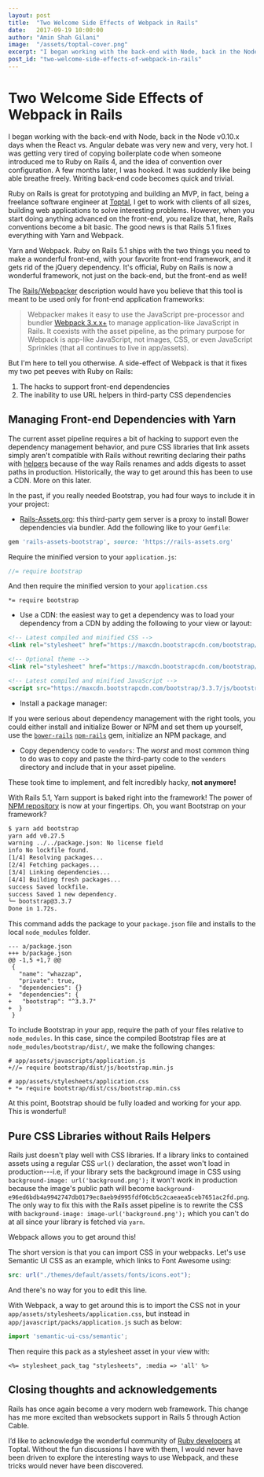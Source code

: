 ```yaml
---
layout: post
title:  "Two Welcome Side Effects of Webpack in Rails"
date:   2017-09-19 10:00:00
author: "Amin Shah Gilani"
image:  "/assets/toptal-cover.png"
excerpt: "I began working with the back-end with Node, back in the Node v0.10.x days when the React vs. Angular debate was very new and very, very hot. I was getting very tired of copying boilerplate code when someone introduced me to Ruby on Rails 4, and the idea of convention over configuration. A few months later, I was hooked. It was suddenly like being able breathe freely. Writing back-end code becomes quick and trivial."
post_id: "two-welcome-side-effects-of-webpack-in-rails"
---
```


# Two Welcome Side Effects of Webpack in Rails

I began working with the back-end with Node, back in the Node v0.10.x days when the React vs. Angular debate was very new and very, very hot. I was getting very tired of copying boilerplate code when someone introduced me to Ruby on Rails 4, and the idea of convention over configuration. A few months later, I was hooked. It was suddenly like being able breathe freely. Writing back-end code becomes quick and trivial.

Ruby on Rails is great for prototyping and building an MVP, in fact, being a freelance software engineer at [Toptal](http://toptal.com/top-3-percent?utm_source=euroko2017HU&utm_medium=logo&utm_campaign=sponsorships), I get to work with clients of all sizes, building web applications to solve interesting problems. However, when you start doing anything advanced on the front-end, you realize that, here, Rails conventions become a bit basic. The good news is that Rails 5.1 fixes everything with Yarn and Webpack.

Yarn and Webpack. Ruby on Rails 5.1 ships with the two things you need to make a wonderful front-end, with your favorite front-end framework, and it gets rid of the jQuery dependency. It's official, Ruby on Rails is now a wonderful framework, not just on the back-end, but the front-end as well!

The [Rails/Webpacker](https://github.com/rails/webpacker) description would have you believe that this tool is meant to be used only for front-end application frameworks:

> Webpacker makes it easy to use the JavaScript pre-processor and bundler [Webpack 3.x.x+](https://webpack.js.org/) to manage application-like JavaScript in Rails. It coexists with the asset pipeline, as the primary purpose for Webpack is app-like JavaScript, not images, CSS, or even JavaScript Sprinkles (that all continues to live in app/assets).

But I'm here to tell you otherwise. A side-effect of Webpack is that it fixes my two pet peeves with Ruby on Rails:

1. The hacks to support front-end dependencies
2. The inability to use URL helpers in third-party CSS dependencies

## Managing Front-end Dependencies with Yarn

The current asset pipeline requires a bit of hacking to support even the dependency management behavior, and pure CSS libraries that link assets simply aren't compatible with Rails without rewriting declaring their paths with [helpers](http://guides.rubyonrails.org/asset_pipeline.html#css-and-sass) because of the way Rails renames and adds digests to asset paths in production. Historically, the way to get around this has been to use a CDN. More on this later.

In the past, if you really needed Bootstrap, you had four ways to include it in your project:

- [Rails-Assets.org](https://rails-assets.org/): this third-party gem server is a proxy to install Bower dependencies via bundler. Add the following like to your `Gemfile`:

```ruby
gem 'rails-assets-bootstrap', source: 'https://rails-assets.org'
```

Require the minified version to your `application.js`:

```javascript
//= require bootstrap
```

And then require the minified version to your `application.css`

```
*= require bootstrap
```

- Use a CDN: the easiest way to get a dependency was to load your dependency from a CDN by adding the following to your view or layout:

```html
<!-- Latest compiled and minified CSS -->
<link rel="stylesheet" href="https://maxcdn.bootstrapcdn.com/bootstrap/3.3.7/css/bootstrap.min.css" integrity="sha384-BVYiiSIFeK1dGmJRAkycuHAHRg32OmUcww7on3RYdg4Va+PmSTsz/K68vbdEjh4u" crossorigin="anonymous">

<!-- Optional theme -->
<link rel="stylesheet" href="https://maxcdn.bootstrapcdn.com/bootstrap/3.3.7/css/bootstrap-theme.min.css" integrity="sha384-rHyoN1iRsVXV4nD0JutlnGaslCJuC7uwjduW9SVrLvRYooPp2bWYgmgJQIXwl/Sp" crossorigin="anonymous">

<!-- Latest compiled and minified JavaScript -->
<script src="https://maxcdn.bootstrapcdn.com/bootstrap/3.3.7/js/bootstrap.min.js" integrity="sha384-Tc5IQib027qvyjSMfHjOMaLkfuWVxZxUPnCJA7l2mCWNIpG9mGCD8wGNIcPD7Txa" crossorigin="anonymous"></script>
```

- Install a package manager:

If you were serious about dependency management with the right tools, you could either install and initialize Bower or NPM and set them up yourself, use the [`bower-rails`](https://github.com/rharriso/bower-rails) [`npm-rails`](https://github.com/endenwer/npm-rails) gem, initialize an NPM package, and

- Copy dependency code to `vendors`: The _worst_ and most common thing to do was to copy and paste the third-party code to the `vendors` directory and include that in your asset pipeline.

These took time to implement, and felt incredibly hacky, **not anymore!**

With Rails 5.1, Yarn support is baked right into the framework! The power of [NPM repository](https://www.npmjs.com/) is now at your fingertips. Oh, you want Bootstrap on your framework?

```bash
$ yarn add bootstrap
yarn add v0.27.5
warning ../../package.json: No license field
info No lockfile found.
[1/4] Resolving packages...
[2/4] Fetching packages...
[3/4] Linking dependencies...
[4/4] Building fresh packages...
success Saved lockfile.
success Saved 1 new dependency.
└─ bootstrap@3.3.7
Done in 1.72s.
```

This command adds the package to your `package.json` file and installs to the local `node_modules` folder.

```
--- a/package.json
+++ b/package.json
@@ -1,5 +1,7 @@
 {
   "name": "whazzap",
   "private": true,
-  "dependencies": {}
+  "dependencies": {
+	"bootstrap": "^3.3.7"
+  }
 }
```

To include Bootstrap in your app, require the path of your files relative to `node_modules`. In this case, since the compiled Bootstrap files are at `node_modules/bootstrap/dist/`, we make the following changes:

```
# app/assets/javascripts/application.js
+//= require bootstrap/dist/js/bootstrap.min.js

# app/assets/stylesheets/application.css
+ *= require bootstrap/dist/css/bootstrap.min.css
```

At this point, Bootstrap should be fully loaded and working for your app. This is wonderful!

## Pure CSS Libraries without Rails Helpers

Rails just doesn't play well with CSS libraries. If a library links to contained assets using a regular CSS `url()` declaration, the asset won't load in production---i.e, if your library sets the background image in CSS using `background-image: url('background.png');`  it won't work in production because the image's public path will become `background-e96ed6bdb4a9942747db0179ec8aeb9d995fdf06cb5c2caeaea5ceb7651ac2fd.png`. The only way to fix this with the Rails asset pipeline is to rewrite the CSS with `background-image: image-url('background.png');`  which you can't do at all since your library is fetched via `yarn`.

Webpack allows you to get around this!

The short version is that you can import CSS in your webpacks. Let's use Semantic UI CSS as an example, which links to Font Awesome using:

```scss
src: url("./themes/default/assets/fonts/icons.eot");
```

And there's no way for you to edit this line.

With Webpack, a way to get around this is to import the CSS not in your `app/assets/stylesheets/application.css`, but instead in `app/javascript/packs/application.js` such as below:

```javascript
import 'semantic-ui-css/semantic';
```

Then require this pack as a stylesheet asset in your view with:

```erb
<%= stylesheet_pack_tag "stylesheets", :media => 'all' %>
```

## Closing thoughts and acknowledgements

Rails has once again become a very modern web framework. This change has me more excited than websockets support in Rails 5 through Action Cable.

I’d like to acknowledge the wonderful community of [Ruby developers](toptal.com/ruby) at Toptal. Without the fun discussions I have with them, I would never have been driven to explore the interesting ways to use Webpack, and these tricks would never have been discovered.
